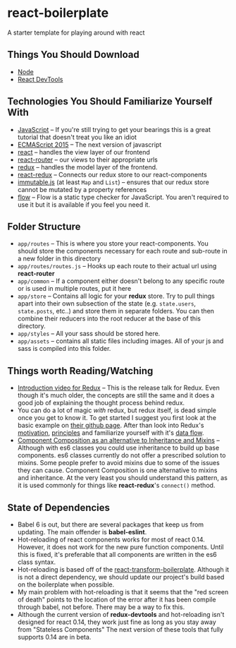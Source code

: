 react-boilerplate
=================

A starter template for playing around with react

Things You Should Download
--------------------------

- [Node](https://nodejs.org/en/download/)
- [React DevTools](https://github.com/facebook/react-devtools)

Technologies You Should Familiarize Yourself With
-------------------------------------------------

- [JavaScript][js] – If you're still trying to get your bearings this is a great
   tutorial that doesn't treat you like an idiot
- [ECMAScript 2015][es6] – The next version of javascript
- [react][] – handles the view layer of our frontend
- [react-router][router] – our views to their appropriate urls
- [redux][] – handles the model layer of the frontend.
- [react-redux][react + redux] – Connects our redux store to our react-components
- [immutable.js][immutable] (at least `Map` and `List`) – ensures that our redux
   store cannot be mutated by a property references
- [flow][] – Flow is a static type checker for JavaScript.
   You aren't required to use it but it is available if you feel you need it.



Folder Structure
----------------

- `app/routes` – This is where you store your react-components. You should store
    the components necessary for each route and sub-route in a new folder in this
    directory
- `app/routes/routes.js` – Hooks up each route to their actual url using
    **react-router**
- `app/common` – If a component either doesn't belong to any specific route or
    is used in multiple routes, put it here
- `app/store` – Contains all logic for your **redux** store. Try to pull things
    apart into their own subsection of the state (e.g. `state.users`,
    `state.posts`, etc..) and store them in separate folders. You can then
    combine their reducers into the root reducer at the base of this directory.
- `app/styles` – All your sass should be stored here.
- `app/assets` – contains all static files including images. All of your js and
    sass is compiled into this folder.



## Things worth Reading/Watching
- [Introduction video for Redux][links-1] –
   This is the release talk for Redux. Even though it's much older, the concepts
   are still the same and it does a good job of explaining the thought process
   behind redux.
- You can do a lot of magic *with* redux, but redux itself, is dead simple once
   you get to know it. To get started I suggest you first look at the basic
   example on [their github page][redux-gist]. After than look into Redux's
   [motivation][], [principles][] and familiarize yourself with it's
   [data flow][].
- [Component Composition as an alternative to Inheritance and Mixins][links-2] –
   Although with es6 classes you could use inheritance to build up base
   components. es6 classes currently do not offer a prescribed solution to
   mixins. Some people prefer to avoid mixins due to some of the issues they can
   cause. Component Composition is one alternative to mixins and inheritance. At
   the very least you should understand this pattern, as it is used commonly for
   things like **react-redux**'s `connect()` method.



## State of Dependencies
- Babel 6 is out, but there are several packages that keep us from updating.
   The main offender is **babel-eslint**.
- Hot-reloading of react components works for most of react 0.14. However, it
   does not work for the new pure function components. Until this is fixed, it's
   preferable that all components are written in the es6 class syntax.
- Hot-reloading is based off of the [react-transform-boilerplate][]. Although it
   is not a direct dependency, we should update our project's build based on the
   boilerplate when possible.
- My main problem with hot-reloading is that it seems that the "red screen of
   death" points to the location of the error after it has been compile through
   babel, not before. There may be a way to fix this.
- Although the current version of **redux-devtools** and hot-reloading isn't
   designed for react 0.14, they work just fine as long as you stay away from
   "Stateless Components" The next version of these tools that fully supports
   0.14 are in beta.



[js]: https://developer.mozilla.org/en-US/docs/Web/JavaScript/A_re-introduction_to_JavaScript
[es6]: http://babeljs.io/docs/learn-es2015/
[react]: https://facebook.github.io/react/index.html
[router]: https://github.com/rackt/react-router
[redux]: http://redux.js.org/
[react + redux]: http://redux.js.org/docs/basics/UsageWithReact.html
[immutable]: https://facebook.github.io/immutable-js/
[flow]: http://flowtype.org/

[links-1]: https://www.youtube.com/watch?v=xsSnOQynTHs
[links-2]: https://medium.com/@dan_abramov/mixins-are-dead-long-live-higher-order-components-94a0d2f9e750
[redux-gist]: https://github.com/rackt/redux#the-gist
[motivation]: http://redux.js.org/docs/introduction/Motivation.html
[principles]: http://redux.js.org/docs/introduction/ThreePrinciples.html
[data flow]: http://redux.js.org/docs/basics/DataFlow.html

[react-transform-boilerplate]: https://github.com/gaearon/react-transform-boilerplate
